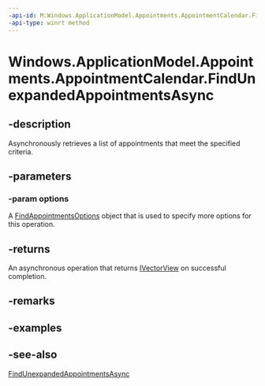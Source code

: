 ----api-id: M:Windows.ApplicationModel.Appointments.AppointmentCalendar.FindUnexpandedAppointmentsAsync(Windows.ApplicationModel.Appointments.FindAppointmentsOptions)
-api-type: winrt method
---<!-- Method syntaxpublic Windows.Foundation.IAsyncOperation<Windows.Foundation.Collections.IVectorView<Windows.ApplicationModel.Appointments.Appointment>> FindUnexpandedAppointmentsAsync(Windows.ApplicationModel.Appointments.FindAppointmentsOptions options)--># Windows.ApplicationModel.Appointments.AppointmentCalendar.FindUnexpandedAppointmentsAsync## -descriptionAsynchronously retrieves a list of appointments that meet the specified criteria.## -parameters### -param optionsA [FindAppointmentsOptions](findappointmentsoptions.md) object that is used to specify more options for this operation.## -returnsAn asynchronous operation that returns [IVectorView](../windows.foundation.collections/ivectorview_1.md) on successful completion.## -remarks## -examples## -see-also[FindUnexpandedAppointmentsAsync](appointmentcalendar_findunexpandedappointmentsasync_419115871.md)